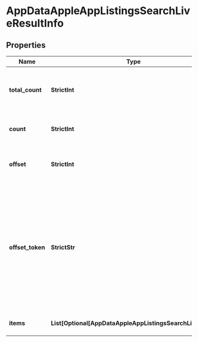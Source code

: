 # AppDataAppleAppListingsSearchLiveResultInfo


## Properties

| Name | Type | Description | Notes |
|------------ | ------------- | ------------- | -------------|
**total_count** | **StrictInt** | the total number of relevant results in the database |[optional]|
**count** | **StrictInt** | the number of items in the results array |[optional]|
**offset** | **StrictInt** | offset in the results array of returned apps |[optional]|
**offset_token** | **StrictStr** | token for subsequent requests<br>you can use this parameter in the POST request to avoid timeouts while trying to obtain over 100,000 results in a single request |[optional]|
**items** | **List[Optional[AppDataAppleAppListingsSearchLiveItem]]** | array of apps and related data |[optional]|